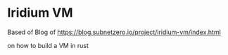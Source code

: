 # Iridium VM

Based of Blog of https://blog.subnetzero.io/project/iridium-vm/index.html

on how to build a VM in rust
